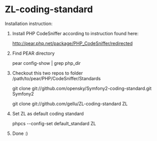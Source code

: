 ZL-coding-standard
==================

Installation instruction:

1. Install PHP CodeSniffer according to instruction found here:

	http://pear.php.net/package/PHP_CodeSniffer/redirected

2. Find PEAR directory

	pear config-show | grep php_dir

3. Checkout this two repos to folder /path/to/pear/PHP/CodeSniffer/Standards

	git clone git://github.com/opensky/Symfony2-coding-standard.git Symfony2
	
	git clone git://github.com/gellu/ZL-coding-standard ZL

4. Set ZL as default coding standard

	phpcs --config-set default_standard ZL

5. Done :)